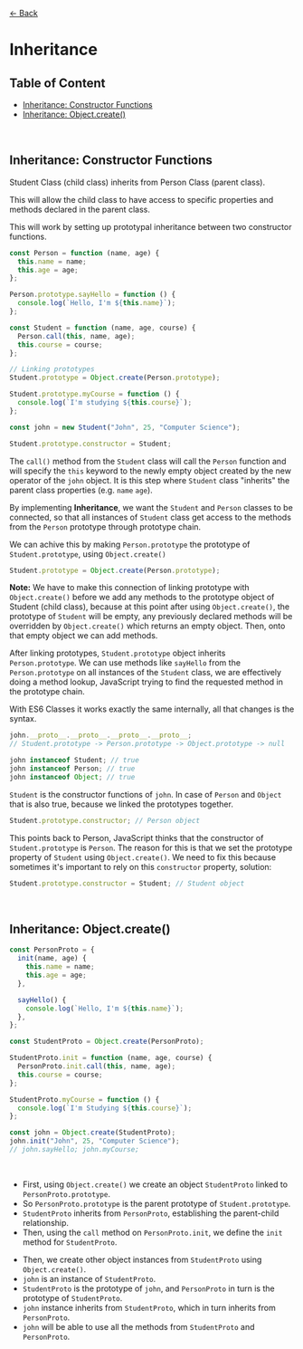 [&larr; Back](./README.md)

# Inheritance

## Table of Content

- [Inheritance: Constructor Functions](#inheritance-constructor-functions)
- [Inheritance: Object.create()](#inheritance-objectcreate)

<br>

## Inheritance: Constructor Functions

Student Class (child class) inherits from Person Class (parent class).

This will allow the child class to have access to specific properties and methods declared in the parent class.

This will work by setting up prototypal inheritance between two constructor functions.

```js
const Person = function (name, age) {
  this.name = name;
  this.age = age;
};

Person.prototype.sayHello = function () {
  console.log(`Hello, I'm ${this.name}`);
};

const Student = function (name, age, course) {
  Person.call(this, name, age);
  this.course = course;
};

// Linking prototypes
Student.prototype = Object.create(Person.prototype);

Student.prototype.myCourse = function () {
  console.log(`I'm studying ${this.course}`);
};

const john = new Student("John", 25, "Computer Science");

Student.prototype.constructor = Student;
```

The `call()` method from the `Student` class will call the `Person` function and will specify the `this` keyword to the newly empty object created by the new operator of the `john` object. It is this step where `Student` class "inherits" the parent class properties (e.g. `name` `age`).

By implementing **Inheritance**, we want the `Student` and `Person` classes to be connected, so that all instances of `Student` class get access to the methods from the `Person` prototype through prototype chain.

We can achive this by making `Person.prototype` the prototype of `Student.prototype`, using `Object.create()`

```js
Student.prototype = Object.create(Person.prototype);
```

**Note:** We have to make this connection of linking prototype with `Object.create()` before we add any methods to the prototype object of Student (child class), because at this point after using `Object.create()`, the prototype of `Student` will be empty, any previously declared methods will be overridden by `Object.create()` which returns an empty object. Then, onto that empty object we can add methods.

After linking prototypes, `Student.prototype` object inherits `Person.prototype`. We can use methods like `sayHello` from the `Person.prototype` on all instances of the `Student` class, we are effectively doing a method lookup, JavaScript trying to find the requested method in the prototype chain.

With ES6 Classes it works exactly the same internally, all that changes is the syntax.

```js
john.__proto__.__proto__.__proto__.__proto__;
// Student.prototype -> Person.prototype -> Object.prototype -> null

john instanceof Student; // true
john instanceof Person; // true
john instanceof Object; // true
```

`Student` is the constructor functions of `john`. In case of `Person` and `Object` that is also true, because we linked the prototypes together.

```js
Student.prototype.constructor; // Person object
```

This points back to Person, JavaScript thinks that the constructor of `Student.prototype` is `Person`. The reason for this is that we set the prototype property of `Student` using `Object.create()`. We need to fix this because sometimes it's important to rely on this `constructor` property, solution:

```js
Student.prototype.constructor = Student; // Student object
```

<br>

## Inheritance: Object.create()

```js
const PersonProto = {
  init(name, age) {
    this.name = name;
    this.age = age;
  },

  sayHello() {
    console.log(`Hello, I'm ${this.name}`);
  },
};

const StudentProto = Object.create(PersonProto);

StudentProto.init = function (name, age, course) {
  PersonProto.init.call(this, name, age);
  this.course = course;
};

StudentProto.myCourse = function () {
  console.log(`I'm Studying ${this.course}`);
};

const john = Object.create(StudentProto);
john.init("John", 25, "Computer Science");
// john.sayHello; john.myCourse;
```

<br>

- First, using `Object.create()` we create an object `StudentProto` linked to `PersonProto.prototype`.
- So `PersonProto.prototype` is the parent prototype of `Student.prototype`.
- `StudentProto` inherits from `PersonProto`, establishing the parent-child relationship.
- Then, using the `call` method on `PersonProto.init`, we define the `init` method for `StudentProto`.

<div></div>

- Then, we create other object instances from `StudentProto` using `Object.create()`.
- `john` is an instance of `StudentProto`.
- `StudentProto` is the prototype of `john`, and `PersonProto` in turn is the prototype of `StudentProto`.
- `john` instance inherits from `StudentProto`, which in turn inherits from `PersonProto`.
- `john` will be able to use all the methods from `StudentProto` and `PersonProto`.

<br>
